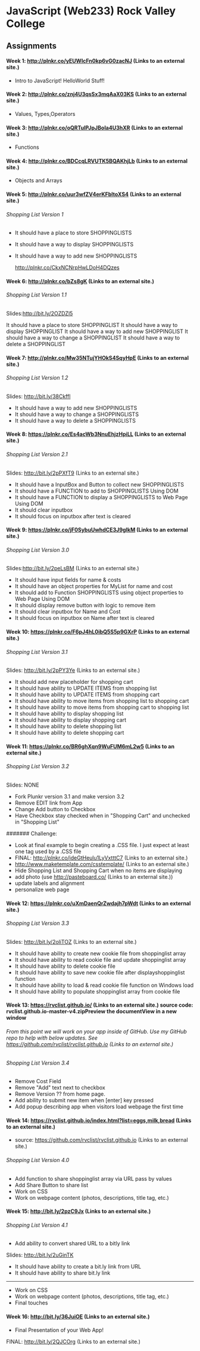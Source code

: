 # JavaScript (Web233) Rock Valley College

## Assignments

#### Week 1: http://plnkr.co/yEUWlcFn0kp6vG0zacNJ (Links to an external site.) 

  * Intro to JavaScript! HelloWorld Stuff!

#### Week 2: http://plnkr.co/znj4U3qsSx3mqAaX03KS (Links to an external site.) 

  * Values, Types,Operators

#### Week 3: http://plnkr.co/oQRTulPJpJBoIa4U3hXR (Links to an external site.) 

  * Functions

#### Week 4: http://plnkr.co/BDCcqLRVUTK5BQAKhjLb (Links to an external site.) 
  * Objects and Arrays

#### Week 5: http://plnkr.co/uur3wfZV4erKFbltoXS4 (Links to an external site.) 
###### Shopping List Version 1

  * It should have a place to store SHOPPINGLISTS
  * It should have a way to display SHOPPINGLISTS
  * It should have a way to add new SHOPPINGLISTS

    http://plnkr.co/CkxNCNrpHwLDoH4DQzes 
    
#### Week 6: http://plnkr.co/bZs8gK (Links to an external site.)
###### Shopping List Version 1.1

Slides:http://bit.ly/2OZDZl5 

It should have a place to store SHOPPINGLIST
It should have a way to display SHOPPINGLIST
It should have a way to add new SHOPPINGLIST 
It should have a way to change a SHOPPINGLIST
It should have a way to delete a SHOPPINGLIST

#### Week 7: http://plnkr.co/Mw35NTujYHOkS4SqyHpE (Links to an external site.) 

###### Shopping List Version 1.2

Slides: http://bit.ly/38Ckffl 

  * It should have a way to add new SHOPPINGLISTS
  * It should have a way to change a SHOPPINGLISTS
  * It should have a way to delete a SHOPPINGLISTS

#### Week 8: https://plnkr.co/Es4acWb3NnuEhjzHpiLL (Links to an external site.) 

###### Shopping List Version 2.1 

Slides: http://bit.ly/2pPXfT9 (Links to an external site.) 

  * It should have a InputBox and Button to collect new SHOPPINGLISTS
  * It should have a FUNCTION to add to SHOPPINGLISTS Using DOM
  * It should have a FUNCTION to display a SHOPPINGLISTS to Web Page Using DOM
  * It should clear inputbox
  * It should focus on inputbox after text is cleared

#### Week 9: https://plnkr.co/jF0SybuUwhdCE3J9gIkM (Links to an external site.) 

###### Shopping List Version 3.0

Slides:http://bit.ly/2peLsBM (Links to an external site.) 

  * It should have input fields for name & costs
  * It should have an object properties for MyList for name and cost
  * It should add to Function SHOPPINGLISTS using object properties to Web Page Using DOM
  * It should display remove button with logic to remove item
  * It should clear inputbox for Name and Cost
  * It should focus on inputbox on Name after text is cleared

#### Week 10: https://plnkr.co/F6pJ4hL0ibQ5S5p9GXrP (Links to an external site.) 

###### Shopping List Version 3.1

Slides: http://bit.ly/2pPY3Ye (Links to an external site.)

  * It should add new placeholder for shopping cart
  * It should have ability to UPDATE ITEMS from shopping list
  * It should have ability to UPDATE ITEMS from shopping cart
  * It should have ability to move items from shopping list to shopping cart
  * It should have ability to move items from shopping cart to shopping list
  * It should have ability to display shopping list
  * It should have ability to display shopping cart
  * It should have ability to delete shopping list
  * It should have ability to delete shopping cart

#### Week 11: https://plnkr.co/BR6ghXqn9WuFUM6mL2w5 (Links to an external site.) 

###### Shopping List Version 3.2

Slides: NONE

  * Fork Plunkr version 3.1 and make version 3.2
  * Remove EDIT link from App
  * Change Add button to Checkbox
  * Have Checkbox stay checked when in "Shopping Cart" and unchecked in "Shopping List"

####### Challenge:

  * Look at final example to begin creating a .CSS file. I just expect at least one tag used by a .CSS file
  * FINAL: http://plnkr.co/jdeGtHeulu1LyVxtttC7 (Links to an external site.) 
  * http://www.maketemplate.com/csstemplate/ (Links to an external site.) 
  * Hide Shopping List and Shopping Cart when no items are displaying
  * add photo (use http://pasteboard.co/ (Links to an external site.))
  * update labels and alignment
  * personalize web page

#### Week 12: https://plnkr.co/uXmDaenQrZwdajh7pWdt (Links to an external site.) 

###### Shopping List Version 3.3

Slides: http://bit.ly/2oliTOZ (Links to an external site.) 

  * It should have ability to create new cookie file from shoppinglist array
  * It should have ability to read cookie file and update shoppinglist array
  * It should have ability to delete cookie file
  * It should have ability to save new cookie file after displayshoppinglist function
  * It should have ability to load & read cookie file function on Windows load
  * It should have ability to populate shoppinglist array from cookie file

#### Week 13: https://rvclist.github.io/ (Links to an external site.)   source code: rvclist.github.io-master-v4.zipPreview the documentView in a new window

###### From this point we will work on your app inside of GitHub. Use my GitHub repo to help with below updates. See https://github.com/rvclist/rvclist.github.io (Links to an external site.) 

###### Shopping List Version 3.4

  * Remove Cost Field
  * Remove "Add" text next to checkbox
  * Remove Version ?? from home page.
  * Add ability to submit new item when [enter] key pressed
  * Add popup describing app when visitors load webpage the first time

#### Week 14: https://rvclist.github.io/index.html?list=eggs,milk,bread (Links to an external site.)  
  * source: https://github.com/rvclist/rvclist.github.io (Links to an external site.) 
  
###### Shopping List Version 4.0

  * Add function to share shoppinglist array via URL pass by values
  * Add Share Button to share list
  * Work on CSS
  * Work on webpage content (photos, descriptions, title tag, etc.)

#### Week 15: http://bit.ly/2pzC9Jx (Links to an external site.) 

###### Shopping List Version 4.1

  * Add ability to convert shared URL to a bitly link
  
  Slides: http://bit.ly/2uGinTK

  * It should have ability to create a bit.ly link from URL
  * It should have ability to share bit.ly link 
  --------------------
  * Work on CSS
  * Work on webpage content (photos, descriptions, title tag, etc.)
  * Final touches 
 
#### Week 16: http://bit.ly/36JuiOE (Links to an external site.) 
   * Final Presentation of your Web App!

FINAL: http://bit.ly/2QJCOrg (Links to an external site.) 
